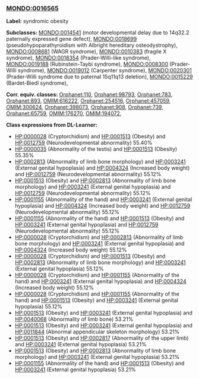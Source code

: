 
### [MONDO:0016565](http://purl.obolibrary.org/obo/MONDO_0016565)
**Label:** syndromic obesity

**Subclasses:** [MONDO:0014541](http://purl.obolibrary.org/obo/MONDO_0014541) (motor developmental delay due to 14q32.2 paternally expressed gene defect), [MONDO:0018699](http://purl.obolibrary.org/obo/MONDO_0018699) (pseudohypoparathyroidism with Albright hereditary osteodystrophy), [MONDO:0008681](http://purl.obolibrary.org/obo/MONDO_0008681) (WAGR syndrome), [MONDO:0010383](http://purl.obolibrary.org/obo/MONDO_0010383) (fragile X syndrome), [MONDO:0018354](http://purl.obolibrary.org/obo/MONDO_0018354) (Prader-Willi-like syndrome), [MONDO:0019188](http://purl.obolibrary.org/obo/MONDO_0019188) (Rubinstein-Taybi syndrome), [MONDO:0008300](http://purl.obolibrary.org/obo/MONDO_0008300) (Prader-Willi syndrome), [MONDO:0019012](http://purl.obolibrary.org/obo/MONDO_0019012) (Carpenter syndrome), [MONDO:0020301](http://purl.obolibrary.org/obo/MONDO_0020301) (Prader-Willi syndrome due to paternal 15q11q13 deletion), [MONDO:0015229](http://purl.obolibrary.org/obo/MONDO_0015229) (Bardet-Biedl syndrome), 

**Corr. equiv. classes:** [Orphanet:110](http://www.orpha.net/ORDO/Orphanet_110), [Orphanet:98793](http://www.orpha.net/ORDO/Orphanet_98793), [Orphanet:783](http://www.orpha.net/ORDO/Orphanet_783), [Orphanet:893](http://www.orpha.net/ORDO/Orphanet_893), [OMIM:616222](http://purl.obolibrary.org/obo/OMIM_616222), [Orphanet:254516](http://www.orpha.net/ORDO/Orphanet_254516), [Orphanet:457059](http://www.orpha.net/ORDO/Orphanet_457059), [OMIM:300624](http://purl.obolibrary.org/obo/OMIM_300624), [Orphanet:398073](http://www.orpha.net/ORDO/Orphanet_398073), [Orphanet:908](http://www.orpha.net/ORDO/Orphanet_908), [Orphanet:739](http://www.orpha.net/ORDO/Orphanet_739), [Orphanet:65759](http://www.orpha.net/ORDO/Orphanet_65759), [OMIM:176270](http://purl.obolibrary.org/obo/OMIM_176270), [OMIM:194072](http://purl.obolibrary.org/obo/OMIM_194072), 

**Class expressions from DL-Learner:**

- [HP:0000028](http://purl.obolibrary.org/obo/HP_0000028) (Cryptorchidism) and [HP:0001513](http://purl.obolibrary.org/obo/HP_0001513) (Obesity) and [HP:0012759](http://purl.obolibrary.org/obo/HP_0012759) (Neurodevelopmental abnormality) 55.40%
- [HP:0000035](http://purl.obolibrary.org/obo/HP_0000035) (Abnormality of the testis) and [HP:0001513](http://purl.obolibrary.org/obo/HP_0001513) (Obesity) 55.35%
- [HP:0002813](http://purl.obolibrary.org/obo/HP_0002813) (Abnormality of limb bone morphology) and [HP:0003241](http://purl.obolibrary.org/obo/HP_0003241) (External genital hypoplasia) and [HP:0004324](http://purl.obolibrary.org/obo/HP_0004324) (Increased body weight) and [HP:0012759](http://purl.obolibrary.org/obo/HP_0012759) (Neurodevelopmental abnormality) 55.12%
- [HP:0001513](http://purl.obolibrary.org/obo/HP_0001513) (Obesity) and [HP:0002813](http://purl.obolibrary.org/obo/HP_0002813) (Abnormality of limb bone morphology) and [HP:0003241](http://purl.obolibrary.org/obo/HP_0003241) (External genital hypoplasia) and [HP:0012759](http://purl.obolibrary.org/obo/HP_0012759) (Neurodevelopmental abnormality) 55.12%
- [HP:0001155](http://purl.obolibrary.org/obo/HP_0001155) (Abnormality of the hand) and [HP:0003241](http://purl.obolibrary.org/obo/HP_0003241) (External genital hypoplasia) and [HP:0004324](http://purl.obolibrary.org/obo/HP_0004324) (Increased body weight) and [HP:0012759](http://purl.obolibrary.org/obo/HP_0012759) (Neurodevelopmental abnormality) 55.12%
- [HP:0001155](http://purl.obolibrary.org/obo/HP_0001155) (Abnormality of the hand) and [HP:0001513](http://purl.obolibrary.org/obo/HP_0001513) (Obesity) and [HP:0003241](http://purl.obolibrary.org/obo/HP_0003241) (External genital hypoplasia) and [HP:0012759](http://purl.obolibrary.org/obo/HP_0012759) (Neurodevelopmental abnormality) 55.12%
- [HP:0000028](http://purl.obolibrary.org/obo/HP_0000028) (Cryptorchidism) and [HP:0002813](http://purl.obolibrary.org/obo/HP_0002813) (Abnormality of limb bone morphology) and [HP:0003241](http://purl.obolibrary.org/obo/HP_0003241) (External genital hypoplasia) and [HP:0004324](http://purl.obolibrary.org/obo/HP_0004324) (Increased body weight) 55.12%
- [HP:0000028](http://purl.obolibrary.org/obo/HP_0000028) (Cryptorchidism) and [HP:0001513](http://purl.obolibrary.org/obo/HP_0001513) (Obesity) and [HP:0002813](http://purl.obolibrary.org/obo/HP_0002813) (Abnormality of limb bone morphology) and [HP:0003241](http://purl.obolibrary.org/obo/HP_0003241) (External genital hypoplasia) 55.12%
- [HP:0000028](http://purl.obolibrary.org/obo/HP_0000028) (Cryptorchidism) and [HP:0001155](http://purl.obolibrary.org/obo/HP_0001155) (Abnormality of the hand) and [HP:0003241](http://purl.obolibrary.org/obo/HP_0003241) (External genital hypoplasia) and [HP:0004324](http://purl.obolibrary.org/obo/HP_0004324) (Increased body weight) 55.12%
- [HP:0000028](http://purl.obolibrary.org/obo/HP_0000028) (Cryptorchidism) and [HP:0001155](http://purl.obolibrary.org/obo/HP_0001155) (Abnormality of the hand) and [HP:0001513](http://purl.obolibrary.org/obo/HP_0001513) (Obesity) and [HP:0003241](http://purl.obolibrary.org/obo/HP_0003241) (External genital hypoplasia) 55.12%
- [HP:0001513](http://purl.obolibrary.org/obo/HP_0001513) (Obesity) and [HP:0003241](http://purl.obolibrary.org/obo/HP_0003241) (External genital hypoplasia) and [HP:0040068](http://purl.obolibrary.org/obo/HP_0040068) (Abnormality of limb bone) 53.21%
- [HP:0001513](http://purl.obolibrary.org/obo/HP_0001513) (Obesity) and [HP:0003241](http://purl.obolibrary.org/obo/HP_0003241) (External genital hypoplasia) and [HP:0011844](http://purl.obolibrary.org/obo/HP_0011844) (Abnormal appendicular skeleton morphology) 53.21%
- [HP:0001513](http://purl.obolibrary.org/obo/HP_0001513) (Obesity) and [HP:0002817](http://purl.obolibrary.org/obo/HP_0002817) (Abnormality of the upper limb) and [HP:0003241](http://purl.obolibrary.org/obo/HP_0003241) (External genital hypoplasia) 53.21%
- [HP:0001513](http://purl.obolibrary.org/obo/HP_0001513) (Obesity) and [HP:0002813](http://purl.obolibrary.org/obo/HP_0002813) (Abnormality of limb bone morphology) and [HP:0003241](http://purl.obolibrary.org/obo/HP_0003241) (External genital hypoplasia) 53.21%
- [HP:0001155](http://purl.obolibrary.org/obo/HP_0001155) (Abnormality of the hand) and [HP:0001513](http://purl.obolibrary.org/obo/HP_0001513) (Obesity) and [HP:0003241](http://purl.obolibrary.org/obo/HP_0003241) (External genital hypoplasia) 53.21%


